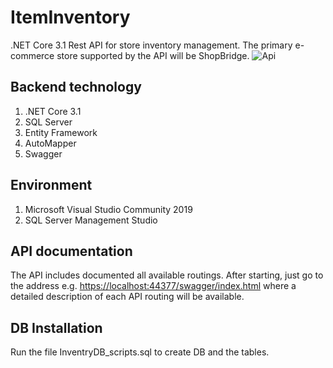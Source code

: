 # ItemInventory
.NET Core 3.1 Rest API for store inventory management. The primary e-commerce store supported by the API will be ShopBridge. 
![Api](https://user-images.githubusercontent.com/82265745/114302630-80905e80-9ae7-11eb-8cc1-6d5dda5a0ad4.PNG)

## Backend technology
1. .NET Core 3.1
2. SQL Server
3. Entity Framework
4. AutoMapper
5. Swagger

## Environment
1. Microsoft Visual Studio Community 2019
2. SQL Server Management Studio

## API documentation

The API includes documented all available routings. After starting, just go to the address e.g.  [https://localhost:44377/swagger/index.html](https://localhost:44334/swagger/index.html) where a detailed description of each API routing will be available.

## DB Installation

Run the file InventryDB_scripts.sql to create DB and the tables.
